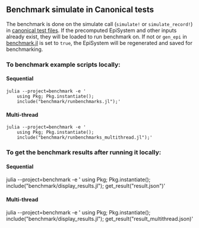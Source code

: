 ## Benchmark simulate in Canonical tests

The benchmark is done on the simulate call (`simulate!` or `simulate_record!`) in [canonical test files](../test/canonical/). If the precomputed EpiSystem and other inputs already exist, they will be loaded to run benchmark on. If not or `gen_epi` in [benchmark.jl](benchmark.jl) is set to `true`, the EpiSystem will be regenerated and saved for benchmarking.

### To benchmark example scripts locally:

#### Sequential
```
julia --project=benchmark -e '
    using Pkg; Pkg.instantiate();
    include("benchmark/runbenchmarks.jl");'
```

#### Multi-thread
```
julia --project=benchmark -e '
    using Pkg; Pkg.instantiate();
    include("benchmark/runbenchmarks_multithread.jl");'
```

### To get the benchmark results after running it locally:

#### Sequential
julia --project=benchmark -e '
    using Pkg; Pkg.instantiate();
    include("benchmark/display_results.jl");
    get_result("result.json")'

#### Multi-thread
julia --project=benchmark -e '
    using Pkg; Pkg.instantiate();
    include("benchmark/display_results.jl");
    get_result("result_multithread.json)'
